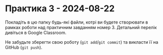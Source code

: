 # Практика 3 - 2024-08-22

Покладіть в цю папку будь-які файли, котрі ви будете створювати в рамках роботи
над практичним завданням номер 3. Детальний перелік дивіться в Google
Classroom.

Не забудьте зберегти свою роботу (`git add`/`git commit`) та викласти її на
GitHub (`git push`).
